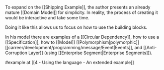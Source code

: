 To expand on the [[Shipping Example]], the author presents an already mature [[Domain Model]] for simplicity. In reality, the process of creating it would be interactive and take some time.

Doing it like this allows us to focus on how to use the building blocks.

In his model there are examples of a [[Circular Dependency]],  how to use a [[Specification]], how to [[Model]] [[Polymorphism|polymorphic]] [[carreer/development/programming/message/Event|Events]], and [[Anti-Corruption Layer]] (using [[Enterprise Segment|Enterprise Segments]]).

#example at [[4 - Using the language - An extended example]]
